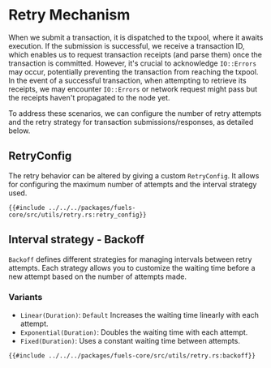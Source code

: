 # Retry Mechanism

When we submit a transaction, it is dispatched to the txpool, where it awaits execution. If the submission is successful, we receive a transaction ID, which enables us to request transaction receipts (and parse them) once the transaction is committed. However, it's crucial to acknowledge `IO::Errors` may occur, potentially preventing the transaction from reaching the txpool.
In the event of a successful transaction, when attempting to retrieve its receipts, we may encounter `IO::Errors` or network request might pass but the receipts haven't propagated to the node yet.

To address these scenarios, we can configure the number of retry attempts and the retry strategy for transaction submissions/responses, as detailed below.

## RetryConfig

The retry behavior can be altered by giving a custom `RetryConfig`. It allows for configuring the maximum number of attempts and the interval strategy used.

```rust, ignore
{{#include ../../../packages/fuels-core/src/utils/retry.rs:retry_config}}
```

## Interval strategy - Backoff

`Backoff` defines different strategies for managing intervals between retry attempts.
Each strategy allows you to customize the waiting time before a new attempt based on the number of attempts made.

### Variants

- `Linear(Duration)`: `Default` Increases the waiting time linearly with each attempt.
- `Exponential(Duration)`: Doubles the waiting time with each attempt.
- `Fixed(Duration)`: Uses a constant waiting time between attempts.

```rust, ignore
{{#include ../../../packages/fuels-core/src/utils/retry.rs:backoff}}
```

